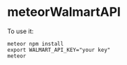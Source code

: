 # meteorWalmartAPI

To use it:

```
meteor npm install
export WALMART_API_KEY="your key"
meteor
```

